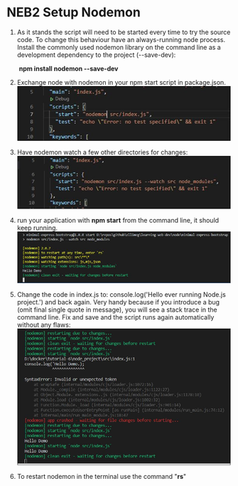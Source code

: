 # NEB2 Setup Nodemon

1. As it stands the script will need to be started every time to try the source code. 
   To change this behaviour have an always-running node process. 
    Install the commonly used nodemon library on the command line as a development dependency to the project (--save-dev):

   ​	**npm install nodemon  --save-dev**  

2. Exchange node with nodemon in your npm start script in package.json.![neb2.1](.\images\neb\neb2.1.JPG)

3. Have nodemon watch a few other directories for changes:![neb2.2](.\images\neb\neb2.2.JPG)

4. run your application with **npm start** from the command line, it should keep running.![neb2.3](.\images\neb\neb2.3.JPG)

5. Change the code in index.js to: console.log('Hello ever running Node.js project.') and back again.
   Very handy because if you introduce a bug (omit final single quote in message), you will see a stack trace in the command line. Fix and save and the script runs again automatically without any flaws:![neb2.4](.\images\neb\neb2.4.JPG)

6. To restart nodemon in the terminal use the command "**rs**"